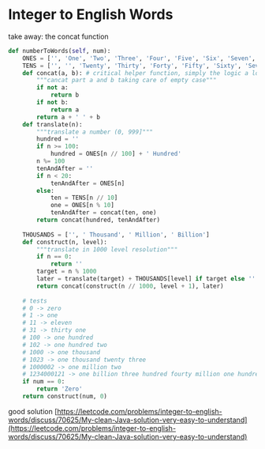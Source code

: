# Integer to English Words

take away: the concat function

```python
def numberToWords(self, num):
    ONES = ['', 'One', 'Two', 'Three', 'Four', 'Five', 'Six', 'Seven', 'Eight', 'Nine', 'Ten', 'Eleven', 'Twelve', 'Thirteen', 'Fourteen', 'Fifteen', 'Sixteen', 'Seventeen', 'Eighteen', 'Nineteen'] # 0 ~ 19
    TENS = ['', '', 'Twenty', 'Thirty', 'Forty', 'Fifty', 'Sixty', 'Seventy', 'Eighty', 'Ninety']
    def concat(a, b): # critical helper function, simply the logic a lot
        """cancat part a and b taking care of empty case"""
        if not a:
            return b
        if not b:
            return a
        return a + ' ' + b
    def translate(n):
        """translate a number (0, 999]"""
        hundred = ''
        if n >= 100:
            hundred = ONES[n // 100] + ' Hundred'
        n %= 100
        tenAndAfter = ''
        if n < 20:
            tenAndAfter = ONES[n]
        else:
            ten = TENS[n // 10]
            one = ONES[n % 10]
            tenAndAfter = concat(ten, one)
        return concat(hundred, tenAndAfter)
    
    THOUSANDS = ['', ' Thousand', ' Million', ' Billion']
    def construct(n, level):
        """translate in 1000 level resolution"""
        if n == 0:
            return ''
        target = n % 1000
        later = translate(target) + THOUSANDS[level] if target else ''
        return concat(construct(n // 1000, level + 1), later)
    
    # tests
    # 0 -> zero
    # 1 -> one
    # 11 -> eleven
    # 31 -> thirty one
    # 100 -> one hundred
    # 102 -> one hundred two
    # 1000 -> one thousand
    # 1023 -> one thousand twenty three
    # 1000002 -> one million two
    # 1234000121 -> one billion three hundred fourty million one hundred twenty one
    if num == 0:
        return 'Zero'
    return construct(num, 0)
```

good solution [https://leetcode.com/problems/integer-to-english-words/discuss/70625/My-clean-Java-solution-very-easy-to-understand](https://leetcode.com/problems/integer-to-english-words/discuss/70625/My-clean-Java-solution-very-easy-to-understand)

